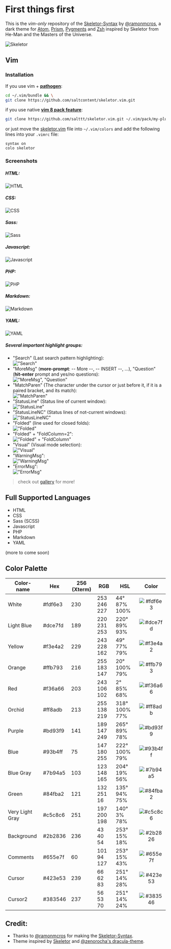 # First things first
This is the _vim-only_ repository of the [Skeletor-Syntax](https://github.com/ramonmcros/skeletor-syntax) by [@ramonmcros](https://github.com/ramonmcros/), a dark theme for [Atom](https://atom.io/themes/skeletor-syntax), [Prism](https://github.com/ramonmcros/skeletor-syntax/tree/master/prism), [Pygments](https://github.com/ramonmcros/skeletor-syntax/tree/master/pygments) and [Zsh](https://github.com/ramonmcros/skeletor-syntax/tree/master/zsh) inspired by Skeletor from He-Man and the Masters of the Universe.

![Skeletor](https://raw.githubusercontent.com/ramonmcros/skeletor-syntax/master/skeletor-250.png)

## Vim
### Installation
If you use vim + [**pathogen**](https://github.com/tpope/vim-pathogen):
```bash
cd ~/.vim/bundle && \
git clone https://github.com/saltcontent/skeletor.vim.git
```

if you use native [**vim 8 pack feature**](https://shapeshed.com/vim-packages/):  
```bash
git clone https://github.com/salttt/skeletor.vim.git ~/.vim/pack/my-plugins/start/skeletor.vim
```

or just move the [skeletor.vim](https://github.com/salttt/skeletor.vim/blob/master/colors/skeletor.vim) file into `~/.vim/colors` and add the following lines into your `.vimrc` file:  
```vim-script
syntax on
colo skeletor
```

### Screenshots
##### HTML:
![HTML](https://i.imgur.com/MbogUir.jpg)
##### CSS:
![CSS](https://i.imgur.com/PxpW5GM.jpg)
##### Sass:
![Sass](https://i.imgur.com/bUynVA8.jpg)
##### Javascript:
![Javascript](https://i.imgur.com/PA5ZOQG.jpg)
##### PHP:
![PHP](https://i.imgur.com/SHrCSY6.jpg)
##### Markdown:
![Markdown](https://i.imgur.com/X6sbenq.jpg)
##### YAML:
![YAML](https://i.imgur.com/Irf01wx.jpg)

##### Several important highlight groups:  
* "Search" (Last search pattern highlighting):  
!["Search"](https://i.imgur.com/o0KENnB.jpg)
* "MoreMsg" (**more-prompt**: -- More --, -- INSERT --, ...), "Question" (**hit-enter** prompt and yes/no questions):  
!["MoreMsg", "Question"](https://i.imgur.com/ERLQvxc.jpg)
* "MatchParen" (The character under the cursor or just before it, if it is a paired bracket, and its match):  
!["MatchParen"](https://i.imgur.com/jtfW190.jpg)
* "StatusLine" (Status line of current window):  
!["StatusLine"](https://i.imgur.com/nv53aBo.jpg)
* "StatusLineNC" (Status lines of not-current windows):  
!["StatusLineNC"](https://i.imgur.com/tI4HHI0.jpg)
* "Folded" (line used for closed folds):  
!["Folded"](https://i.imgur.com/5IGme8D.jpg)
* "Folded" + "FoldColumn=2":  
!["Folded" + "FoldColumn"](https://i.imgur.com/uoj0nqu.jpg)
* "Visual" (Visual mode selection):  
!["Visual"](https://i.imgur.com/BwloMQ6.jpg)
* "WarningMsg":  
!["WarningMsg"](https://i.imgur.com/clSxfeo.jpg)
* "ErrorMsg":  
!["ErrorMsg"](https://i.imgur.com/9viXEpU.jpg)

>check out [gallery](https://imgur.com/a/EJojD) for more! 

## Full Supported Languages

* HTML
* CSS
* Sass (SCSS)
* Javascript
* PHP
* Markdown
* YAML

(more to come soon)

## Color Palette

 **Color-name**   | **Hex**          | **256 (Xterm)**  | **RGB**          | **HSL**       | **Color**    |
------------------|------------------|------------------|------------------|---------------|:------------:|
 White            | #fdf6e3          | 230              | 253 246 227      | 44° 87% 100%  | ![#fdf6e3](https://placehold.it/25/fdf6e3/000000?text=+)
 Light Blue       | #dce7fd          | 189              | 220 231 253      | 220° 89% 93%  | ![#dce7fd](https://placehold.it/25/dce7fd/000000?text=+)
 Yellow           | #f3e4a2          | 229              | 243 228 162      | 49° 77% 79%   | ![#f3e4a2](https://placehold.it/25/f3e4a2/000000?text=+)
 Orange           | #ffb793          | 216              | 255 183 147      | 20° 100% 79%  | ![#ffb793](https://placehold.it/25/ffb793/000000?text=+)
 Red              | #f36a66          | 203              | 243 106 102      | 2° 85% 68%    | ![#f36a66](https://placehold.it/25/f36a66/000000?text=+)
 Orchid           | #ff8adb          | 213              | 255 138 219      | 318° 100% 77% | ![#ff8adb](https://placehold.it/25/ff8adb/000000?text=+)
 Purple           | #bd93f9          | 141              | 189 147 249      | 265° 89% 78%  | ![#bd93f9](https://placehold.it/25/bd93f9/000000?text=+)
 Blue             | #93b4ff          | 75               | 147 180 255      | 222° 100% 79% | ![#93b4ff](https://placehold.it/25/93b4ff/000000?text=+)
 Blue Gray        | #7b94a5          | 103              | 123 148 165      | 204° 19% 56%  | ![#7b94a5](https://placehold.it/25/7b94a5/000000?text=+)
 Green            | #84fba2          | 121              | 132 251 16       | 135° 94% 75%  | ![#84fba2](https://placehold.it/25/84fba2/000000?text=+)
 Very Light Gray  | #c5c8c6          | 251              | 197 200 198      | 140° 3% 78%   | ![#c5c8c6](https://placehold.it/25/c5c8c6/000000?text=+)
 Background       | #2b2836          | 236              | 43 40 54         | 253° 15% 18%  | ![#2b2826](https://placehold.it/25/2b2836/000000?text=+)
 Comments         | #655e7f          | 60               | 101 94 127       | 253° 15% 43%  | ![#655e7f](https://placehold.it/25/655e7f/000000?text=+)
 Cursor           | #423e53          | 239              | 66 62 83         | 251° 14% 28%  | ![#423e53](https://placehold.it/25/423e53/000000?text=+)
 Cursor2          | #383546          | 237              | 56 53 70         | 251° 14% 24%  | ![#383546](https://placehold.it/25/383546/000000?text=+)

## Credit:
* Thanks to [@ramonmcros](https://github.com/ramonmcros/) for making the [Skeletor-Syntax](https://github.com/ramonmcros/skeletor-syntax).
* Theme inspired by [Skeletor](http://en.wikipedia.org/wiki/Skeletor) and [@zenorocha's dracula-theme](https://github.com/zenorocha/dracula-theme).

